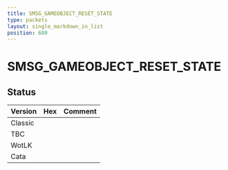 ```yaml
---
title: SMSG_GAMEOBJECT_RESET_STATE
type: packets
layout: single_markdown_in_list
position: 680
---
```


# SMSG_GAMEOBJECT_RESET_STATE

## Status

Version | Hex | Comment
---------- | ---------- | ---------- 
Classic |  |  
TBC |  |  
WotLK |  |  
Cata |  |  
